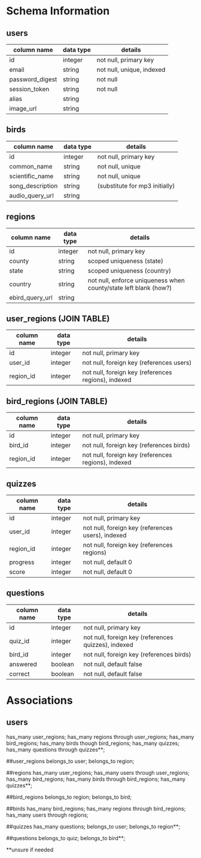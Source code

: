 # Schema Information

## users
column name     | data type | details
----------------|-----------|-----------------------
id              | integer   | not null, primary key
email           | string    | not null, unique, indexed
password_digest | string    | not null
session_token   | string    | not null
alias           | string    |
image_url       | string    |

## birds
column name     | data type | details
----------------|-----------|-----------------------
id              | integer   | not null, primary key
common_name     | string    | not null, unique
scientific_name | string    | not null, unique
song_description| string    | (substitute for mp3 initially)
audio_query_url | string    |

## regions
column name     | data type | details
----------------|-----------|-----------------------
id              | integer   | not null, primary key
county          | string    | scoped uniqueness (state)
state           | string    | scoped uniqueness (country)
country         | string    | not null, enforce uniqueness when county/state left blank (how?)
ebird_query_url | string    |

## user_regions (JOIN TABLE)
column name | data type | details
------------|-----------|-----------------------
id          | integer   | not null, primary key
user_id     | integer   | not null, foreign key (references users)
region_id   | integer   | not null, foreign key (references regions), indexed

## bird_regions (JOIN TABLE)
column name | data type | details
------------|-----------|-----------------------
id          | integer   | not null, primary key
bird_id     | integer   | not null, foreign key (references birds)
region_id   | integer   | not null, foreign key (references regions), indexed

## quizzes
column name | data type | details
------------|-----------|-----------------------
id          | integer   | not null, primary key
user_id     | integer   | not null, foreign key (references users), indexed
region_id   | integer   | not null, foreign key (references regions)
progress    | integer   | not null, default 0
score       | integer   | not null, default 0

## questions
column name | data type | details
------------|-----------|-----------------------
id          | integer   | not null, primary key
quiz_id     | integer   | not null, foreign key (references quizzes), indexed
bird_id     | integer   | not null, foreign key (references birds)
answered    | boolean   | not null, default false
correct     | boolean   | not null, default false

# Associations
## users
has_many user_regions;
has_many regions through user_regions;
has_many bird_regions;
has_many birds though bird_regions;
has_many quizzes;
has_many questions through quizzes**;

##user_regions
belongs_to user;
belongs_to region;

##regions
has_many user_regions;
has_many users through user_regions;
has_many bird_regions;
has_many birds through bird_regions;
has_many quizzes**;

##bird_regions
belongs_to region;
belongs_to bird;

##birds
has_many bird_regions;
has_many regions through bird_regions;
has_many users through regions;

##quizzes
has_many questions;
belongs_to user;
belongs_to region**;

##questions
belongs_to quiz;
belongs_to bird**;

**unsure if needed
